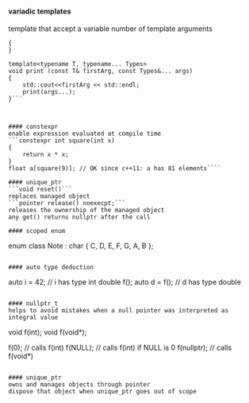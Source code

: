 #### variadic templates
template that accept a variable number of template arguments
```void print()
{
}

template<typename T, typename... Types>
void print (const T& firstArg, const Types&... args)
{
    std::cout<<firstArg << std::endl;
    print(args...);
}```



#### constexpr
enable expression evaluated at compile time
```constexpr int square(int x)
{
    return x * x;
}
float a[square(9)]; // OK since c++11: a has 81 elements````

#### unique_ptr
```void reset()```
replaces managed object
```pointer release() noexecpt;```
releases the ownership of the managed object
any get() returns nullptr after the call

#### scoped enum
```
enum class Note : char { C, D, E, F, G, A, B };
```

#### auto type deduction  
```
auto i = 42; // i has type int
double f();
auto d = f(); // d has type double
```

#### nullptr_t  
helps to avoid mistakes when a null pointer was interpreted as integral value  

```
void f(int);
void f(void*);

f(0); // calls f(int)
f(NULL); // calls f(int) if NULL is 0
f(nullptr); // calls f(void*)
```

#### unique_ptr  
owns and manages objects through pointer  
dispose that object when unique_ptr goes out of scope  